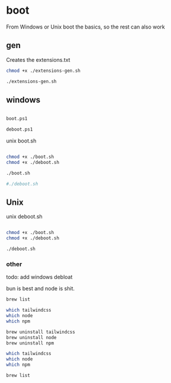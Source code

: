 # boot

From Windows or Unix boot the basics, so the rest can also work

## gen

Creates the extensions.txt

```sh
chmod +x ./extensions-gen.sh

./extensions-gen.sh
```

## windows 


```sh

boot.ps1

deboot.ps1
```

unix boot.sh

```sh

chmod +x ./boot.sh
chmod +x ./deboot.sh

./boot.sh

#./deboot.sh

```

## Unix

unix deboot.sh

```sh

chmod +x ./boot.sh
chmod +x ./deboot.sh

./deboot.sh

```

### other

todo: add windows debloat 

bun is best and node is shit.

```sh
brew list

which tailwindcss
which node
which npm

brew uninstall tailwindcss
brew uninstall node
brew uninstall npm

which tailwindcss
which node
which npm

brew list
```